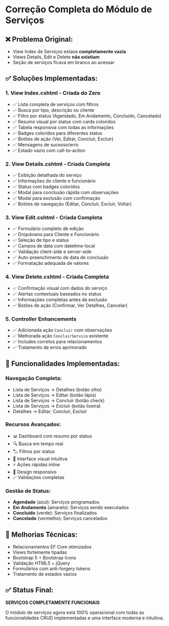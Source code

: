 # Correção Completa do Módulo de Serviços

## ❌ Problema Original:
- View Index de Serviços estava **completamente vazia**
- Views Details, Edit e Delete **não existiam**
- Seção de serviços ficava em branco ao acessar

## ✅ Soluções Implementadas:

### 1. **View Index.cshtml** - Criada do Zero
- ✅ Lista completa de serviços com filtros
- ✅ Busca por tipo, descrição ou cliente
- ✅ Filtro por status (Agendado, Em Andamento, Concluído, Cancelado)
- ✅ Resumo visual por status com cards coloridos
- ✅ Tabela responsiva com todas as informações
- ✅ Badges coloridos para diferentes status
- ✅ Botões de ação (Ver, Editar, Concluir, Excluir)
- ✅ Mensagens de sucesso/erro
- ✅ Estado vazio com call-to-action

### 2. **View Details.cshtml** - Criada Completa
- ✅ Exibição detalhada do serviço
- ✅ Informações do cliente e funcionário
- ✅ Status com badges coloridos
- ✅ Modal para conclusão rápida com observações
- ✅ Modal para exclusão com confirmação
- ✅ Botões de navegação (Editar, Concluir, Excluir, Voltar)

### 3. **View Edit.cshtml** - Criada Completa
- ✅ Formulário completo de edição
- ✅ Dropdowns para Cliente e Funcionário
- ✅ Seleção de tipo e status
- ✅ Campos de data com datetime-local
- ✅ Validação client-side e server-side
- ✅ Auto-preenchimento de data de conclusão
- ✅ Formatação adequada de valores

### 4. **View Delete.cshtml** - Criada Completa
- ✅ Confirmação visual com dados do serviço
- ✅ Alertas contextuais baseados no status
- ✅ Informações completas antes da exclusão
- ✅ Botões de ação (Confirmar, Ver Detalhes, Cancelar)

### 5. **Controller Enhancements**
- ✅ Adicionada ação `Concluir` com observações
- ✅ Melhorada ação `ConcluirServico` existente
- ✅ Includes corretos para relacionamentos
- ✅ Tratamento de erros aprimorado

## 🎯 Funcionalidades Implementadas:

### **Navegação Completa:**
- Lista de Serviços → Detalhes (botão olho)
- Lista de Serviços → Editar (botão lápis)
- Lista de Serviços → Concluir (botão check) 
- Lista de Serviços → Excluir (botão lixeira)
- Detalhes → Editar, Concluir, Excluir

### **Recursos Avançados:**
- 📊 Dashboard com resumo por status
- 🔍 Busca em tempo real
- 🏷️ Filtros por status
- 🎨 Interface visual intuitiva
- ⚡ Ações rápidas inline
- 📱 Design responsivo
- ✅ Validações completas

### **Gestão de Status:**
- **Agendado** (azul): Serviços programados
- **Em Andamento** (amarelo): Serviços sendo executados  
- **Concluído** (verde): Serviços finalizados
- **Cancelado** (vermelho): Serviços cancelados

## 🔧 Melhorias Técnicas:
- Relacionamentos EF Core otimizados
- Views fortemente tipadas
- Bootstrap 5 + Bootstrap Icons
- Validação HTML5 + jQuery
- Formulários com anti-forgery tokens
- Tratamento de estados vazios

## ✅ Status Final: 
**SERVIÇOS COMPLETAMENTE FUNCIONAIS** 

O módulo de serviços agora está 100% operacional com todas as funcionalidades CRUD implementadas e uma interface moderna e intuitiva.
